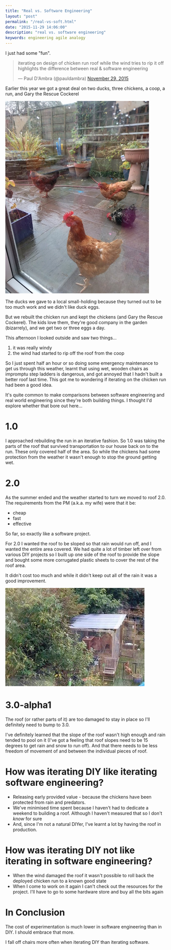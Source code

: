 ```yaml
---
title: "Real vs. Software Engineering"
layout: "post"
permalink: "/real-vs-soft.html"
date: "2015-11-29 14:06:00"
description: "real vs. software engineering"
keywords: engineering agile analogy
---
```


I just had some "fun".

<blockquote class="twitter-tweet" lang="en"><p lang="en" dir="ltr">iterating on design of chicken run roof while the wind tries to rip it off highlights the difference between real &amp; software engineering</p>&mdash; Paul D&#39;Ambra (@pauldambra) <a href="https://twitter.com/pauldambra/status/670958192596242432">November 29, 2015</a></blockquote>
<script async src="//platform.twitter.com/widgets.js" charset="utf-8"></script>

<!--more-->

Earlier this year we got a great deal on two ducks, three chickens, a coop, a run, and Gary the Rescue Cockerel

<p><img src="/images/chickens.jpg" alt="the chickens" class="img-responsive img-thumbnail"/></p>

The ducks we gave to a local small-holding because they turned out to be too much work and we didn't like duck eggs.

But we rebuilt the chicken run and kept the chickens (and Gary the Rescue Cockerel). The kids love them, they're good company in the garden (bizarrely), and we get two or three eggs a day.

This afternoon I looked outside and saw two things...

1) it was really windy
2) the wind had started to rip off the roof from the coop

So I just spent half an hour or so doing some emergency maintenance to get us through this weather, learnt that using wet, wooden chairs as impromptu step ladders is dangerous, and got annoyed that I hadn't built a better roof last time. This got me to wondering if iterating on the chicken run had been a good idea.

It's quite common to make comparisons between software engineering and real world engineering since they're both building things. I thought I'd explore whether that bore out here...

# 1.0

I approached rebuilding the run in an iterative fashion. So 1.0 was taking the parts of the roof that survived transportation to our house back on to the run. These only covered half of the area. So while the chickens had some protection from the weather it wasn't enough to stop the ground getting wet.

# 2.0

As the summer ended and the weather started to turn we moved to roof 2.0. The requirements from the PM (a.k.a. my wife) were that it be:

* cheap
* fast
* effective

So far, so exactly like a software project.

For 2.0 I wanted the roof to be sloped so that rain would run off, and I wanted the entire area covered. We had quite a lot of timber left over from various DIY projects so I built up one side of the roof to provide the slope and bought some more corrugated plastic sheets to cover the rest of the roof area.

It didn't cost too much and while it didn't keep out all of the rain it was a good improvement.

<p><img src="/images/run2.0.jpg" alt="chicken run 2.0" class="img-responsive img-thumbnail"/></p>

# 3.0-alpha1

The roof (or rather parts of it) are too damaged to stay in place so I'll definitely need to bump to 3.0.

I've definitely learned that the slope of the roof wasn't high enough and rain tended to pool on it (I've got a feeling that roof slopes need to be 15 degrees to get rain and snow to run off). And that there needs to be less freedom of movement of and between the individual pieces of roof.

# How was iterating DIY like iterating software engineering?

* Releasing early provided value - because the chickens have been protected from rain and predators.
* We've minimised time spent because I haven't had to dedicate a weekend to building a roof. Although I haven't measured that so I don't _know_ for sure
* And, since I'm not a natural DIYer, I've learnt a lot by having the roof in production.

# How was iterating DIY not like iterating in software engineering?

* When the wind damaged the roof it wasn't possible to roll back the deployed chicken run to a known good state
* When I come to work on it again I can't check out the resources for the project. I'll have to go to some hardware store and buy all the bits again

# In Conclusion

The cost of experimentation is much lower in software engineering than in DIY. I should embrace that more.

I fall off chairs more often when iterating DIY than iterating software.
